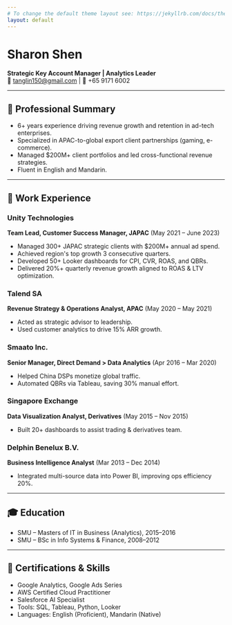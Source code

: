 ```yaml
---
# To change the default theme layout see: https://jekyllrb.com/docs/themes/#overriding-theme-defaults
layout: default
---
```

# Sharon Shen

**Strategic Key Account Manager | Analytics Leader**  
📧 tanglin150@gmail.com | 📱 +65 9171 6002

---

## 🧠 Professional Summary

- 6+ years experience driving revenue growth and retention in ad-tech enterprises.
- Specialized in APAC-to-global export client partnerships (gaming, e-commerce).
- Managed $200M+ client portfolios and led cross-functional revenue strategies.
- Fluent in English and Mandarin.

---

## 💼 Work Experience

### Unity Technologies  
**Team Lead, Customer Success Manager, JAPAC** (May 2021 – June 2023)  
- Managed 300+ JAPAC strategic clients with $200M+ annual ad spend.  
- Achieved region's top growth 3 consecutive quarters.  
- Developed 50+ Looker dashboards for CPI, CVR, ROAS, and QBRs.  
- Delivered 20%+ quarterly revenue growth aligned to ROAS & LTV optimization.

### Talend SA  
**Revenue Strategy & Operations Analyst, APAC** (May 2020 – May 2021)  
- Acted as strategic advisor to leadership.  
- Used customer analytics to drive 15% ARR growth.

### Smaato Inc.  
**Senior Manager, Direct Demand > Data Analytics** (Apr 2016 – Mar 2020)  
- Helped China DSPs monetize global traffic.  
- Automated QBRs via Tableau, saving 30% manual effort.

### Singapore Exchange  
**Data Visualization Analyst, Derivatives** (May 2015 – Nov 2015)  
- Built 20+ dashboards to assist trading & derivatives team.

### Delphin Benelux B.V.  
**Business Intelligence Analyst** (Mar 2013 – Dec 2014)  
- Integrated multi-source data into Power BI, improving ops efficiency 20%.

---

## 🎓 Education

- SMU – Masters of IT in Business (Analytics), 2015–2016  
- SMU – BSc in Info Systems & Finance, 2008–2012

---

## 🏅 Certifications & Skills

- Google Analytics, Google Ads Series  
- AWS Certified Cloud Practitioner  
- Salesforce AI Specialist  
- Tools: SQL, Tableau, Python, Looker  
- Languages: English (Proficient), Mandarin (Native)

